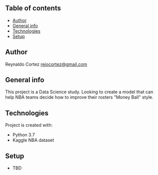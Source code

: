 ## Table of contents
* [Author](#Author)
* [General info](#general-info)
* [Technologies](#technologies)
* [Setup](#setup)

## Author
Reynaldo Cortez
rejocortez@gmail.com

## General info
This project is a Data Science study. Looking to create a model that can help NBA teams decide how to improve their rosters "Money Ball" style. 
	
## Technologies
Project is created with:
* Python 3.7
* Kaggle NBA dataset
	
## Setup
* TBD